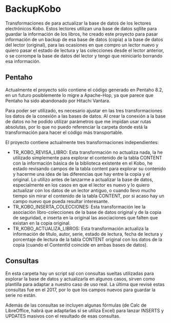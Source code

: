 # BackupKobo
Transformaciones de para actualizar la base de datos de los lectores electrónicos Kobo. Estos lectores utilizan una base de datos sqllite para guardar la información de los libros, he creado este proyecto para pasar información de un backup de esa base de datos (copia) a la base de datos del lector (original), para las ocasiones en que compro un lector nuevo y quiero pasar el estado de lectura y las colecciones desde el lector anterior, o se corrompe la base de datos del lector y tengo que reiniciarlo borrando esa información.

## Pentaho
Actualmente el proyecto sólo contiene el código generado en Pentaho 8.2, en un futuro posiblemente lo migre a Apache-Hop, ya que parece que Pentaho ha sido abandonado por Hitachi Vantara.

Para poder ser utilizado, es necesario ajustar en las tres transformaciones los datos de la conexión a las bases de datos. Al crear la conexión a la base de datos no he podido utilizar parámetros que me impidan usar rutas absolutas, por lo que no puedo referenciar la carpeta donde está la transformación para hacer el código más transportable.

El proyecto contiene actualmente tres transformaciones independientes:
- TR_KOBO_REVISA_LIBRO: Esta transformación no actualiza nada, la he utilizado simplemente para explorar el contenido de la tabla CONTENT con la información básica de la biblioteca existente en el Kobo, he estado revisando campos de la tabla content para explorar su contenido y hacerme una idea de las diferencias que hay entre la copia y el original. Lo utilizo antes de lanzarme a actualizar la base de datos, especialmente en los casos en que el lector es nuevo y lo quiero actualizar con los datos de un lector antiguo, o cuando llevo mucho tiempo sin mirar el contenido de la tabla CONTENT, por si acaso hay un campo nuevo que pueda resultar interesante.
- TR_KOBO_INSERTA_COLECCIONES: Esta transformación lee la asociación libro-colecciones de la base de datos original y de la copia de seguridad, e inserta en la original las asociaciones que falten que existan en la copia original.
- TR_KOBO_ACTUALIZA_LIBROS: Esta transformación actualiza la información de título, autor, serie, estado de lectura, fecha de lectura y porcentaje de lectura de la tabla CONTENT original con los datos de la copia (cuando el ContentId coincide en ambas bases de datos).

## Consultas
En esta carpeta hay un script sql con consultas sueltas utilizadas para explorar la base de datos y actualizarla en algunos casos, sirven como plantilla para adaptar a nuestro caso de uso real. La última que revisé estas consultas fue en el 2017, por lo que los campos nuevos para guardar la serie no están.

Además de las consultas se incluyen algunas fórmulas (de Calc de LibreOffice, habrá que adaptarlas si se utiliza Excel) para lanzar INSERTS y UPDATES masivos con el resultado de esas consultas.
